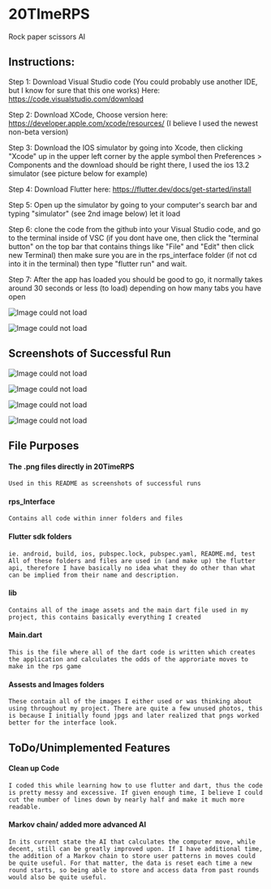 # 20TImeRPS
Rock paper scissors AI

## Instructions:

Step 1: Download Visual Studio code (You could probably use another IDE, but I know for sure that this one works) Here: https://code.visualstudio.com/download

Step 2: Download XCode, Choose version here: https://developer.apple.com/xcode/resources/
    (I believe I used the newest non-beta version)

Step 3: Download the IOS simulator by going into Xcode, then clicking "Xcode" up in the upper left corner by the apple symbol then Preferences > Components and the download should be right there, I used the ios 13.2 simulator (see picture below for example)

Step 4: Download Flutter here: https://flutter.dev/docs/get-started/install

Step 5: Open up the simulator by going to your computer's search bar and typing "simulator" (see 2nd image below)
    let it load

Step 6: clone the code from the github into your Visual Studio code, and go to the terminal inside of VSC (if you dont have one, then click the "terminal button" on the top bar that contains things like "File" and "Edit" then click new Terminal) then make sure you are in the rps_interface folder (if not cd into it in the terminal) then type "flutter run" and wait. 

Step 7: After the app has loaded you should be good to go, it normally takes around 30 seconds or less (to load) depending on how many tabs you have open

![Image could not load](Instructions.png)

![Image could not load](Simulator.png)

## Screenshots of Successful Run

![Image could not load](HomePage.png)

![Image could not load](GuessPage.png)

![Image could not load](GameResult.png)

![Image could not load](FinalResults.png)

## File Purposes

#### The .png files directly in 20TimeRPS
    Used in this README as screenshots of successful runs

#### rps_Interface 
    Contains all code within inner folders and files
    
#### Flutter sdk folders 
    ie. android, build, ios, pubspec.lock, pubspec.yaml, README.md, test
    All of these folders and files are used in (and make up) the flutter api, therefore I have basically no idea what they do other than what can be implied from their name and description. 
    
#### lib
    Contains all of the image assets and the main dart file used in my project, this contains basically everything I created
    
#### Main.dart
    This is the file where all of the dart code is written which creates the application and calculates the odds of the approriate moves to make in the rps game
    
#### Assests and Images folders
    These contain all of the images I either used or was thinking about using throughout my project. There are quite a few unused photos, this is because I initially found jpgs and later realized that pngs worked better for the interface look.


## ToDo/Unimplemented Features
#### Clean up Code
    I coded this while learning how to use flutter and dart, thus the code is pretty messy and excessive. If given enough time, I believe I could cut the number of lines down by nearly half and make it much more readable.

#### Markov chain/ added more advanced AI
    In its current state the AI that calculates the computer move, while decent, still can be greatly improved upon. If I have additional time, the addition of a Markov chain to store user patterns in moves could be quite useful. For that matter, the data is reset each time a new round starts, so being able to store and access data from past rounds would also be quite useful. 

